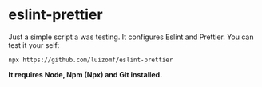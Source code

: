 # eslint-prettier

Just a simple script a was testing. It configures Eslint and Prettier. You can test it your self:

```
npx https://github.com/luizomf/eslint-prettier
```

**It requires Node, Npm (Npx) and Git installed.**
